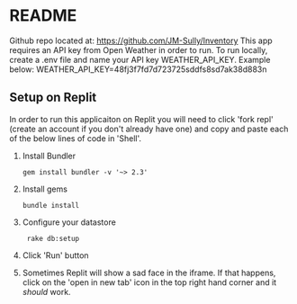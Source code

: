 # README

Github repo located at: https://github.com/JM-Sully/Inventory
This app requires an API key from Open Weather in order to run. To run locally, create a .env file and name your API key WEATHER_API_KEY. Example below:
        WEATHER_API_KEY=48fj3f7fd7d723725sddfs8sd7ak38d883n

## Setup on Replit

In order to run this applicaiton on Replit you will need to click 'fork repl' (create an account if you don't already have one) and copy and paste each of the below lines of code in 'Shell'.

1.  Install Bundler

        gem install bundler -v '~> 2.3'

2.  Install gems

        bundle install

3. Configure your datastore

        rake db:setup

4. Click 'Run' button 

5. Sometimes Replit will show a sad face in the iframe. If that happens, click on the 'open in new tab' icon in the top right hand corner and it *should* work.
